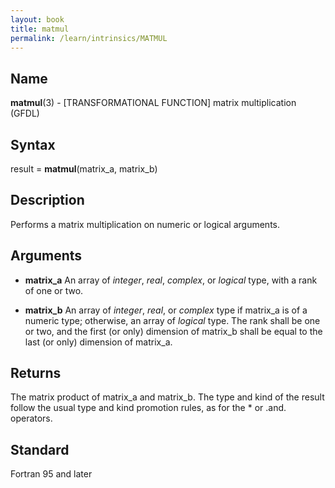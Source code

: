 ```yaml
---
layout: book
title: matmul
permalink: /learn/intrinsics/MATMUL
---
```

## __Name__

__matmul__(3) - \[TRANSFORMATIONAL FUNCTION\] matrix multiplication
(GFDL)

## __Syntax__

result = __matmul__(matrix\_a, matrix\_b)

## __Description__

Performs a matrix multiplication on numeric or logical arguments.

## __Arguments__

  - __matrix\_a__
    An array of _integer_, _real_, _complex_, or _logical_ type, with a rank of
    one or two.

  - __matrix\_b__
    An array of _integer_, _real_, or _complex_ type if matrix\_a is of a
    numeric type; otherwise, an array of _logical_ type. The rank shall be
    one or two, and the first (or only) dimension of matrix\_b shall be
    equal to the last (or only) dimension of matrix\_a.

## __Returns__

The matrix product of matrix\_a and matrix\_b. The type and kind of the
result follow the usual type and kind promotion rules, as for the \* or
.and. operators.

## __Standard__

Fortran 95 and later
